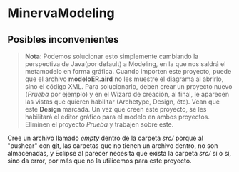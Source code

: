 # MinervaModeling

## Posibles inconvenientes
>**Nota**:
>Podemos solucionar esto simplemente cambiando la perspectiva de Java(por default) a Modeling, en la que nos saldrá el metamodelo en forma gráfica.
Cuando importen este proyecto, puede que el archivo **modeloER.aird** no les
muestre el diagrama al abrirlo, sino el código XML. Para solucionarlo, deben
crear un proyecto nuevo (*Prueba* por ejemplo) y en el Wizard de creación, al
final, le aparecen las vistas que quieren habilitar (Archetype, Design, étc).
Vean que esté **Design** marcada. Un vez que creen este proyecto, se les
habilitará el editor gráfico para el modelo en ambos proyectos. Eliminen el
proyecto *Prueba* y trabajen sobre este.

Cree un archivo llamado *empty* dentro de la carpeta *src/* porque al "pushear"
con git, las carpetas que no tienen un archivo dentro, no son almacenadas, y
Eclipse al parecer necesita que exista la carpeta *src/* sí o sí, sino da error,
por más que no la utilicemos para este proyecto.
